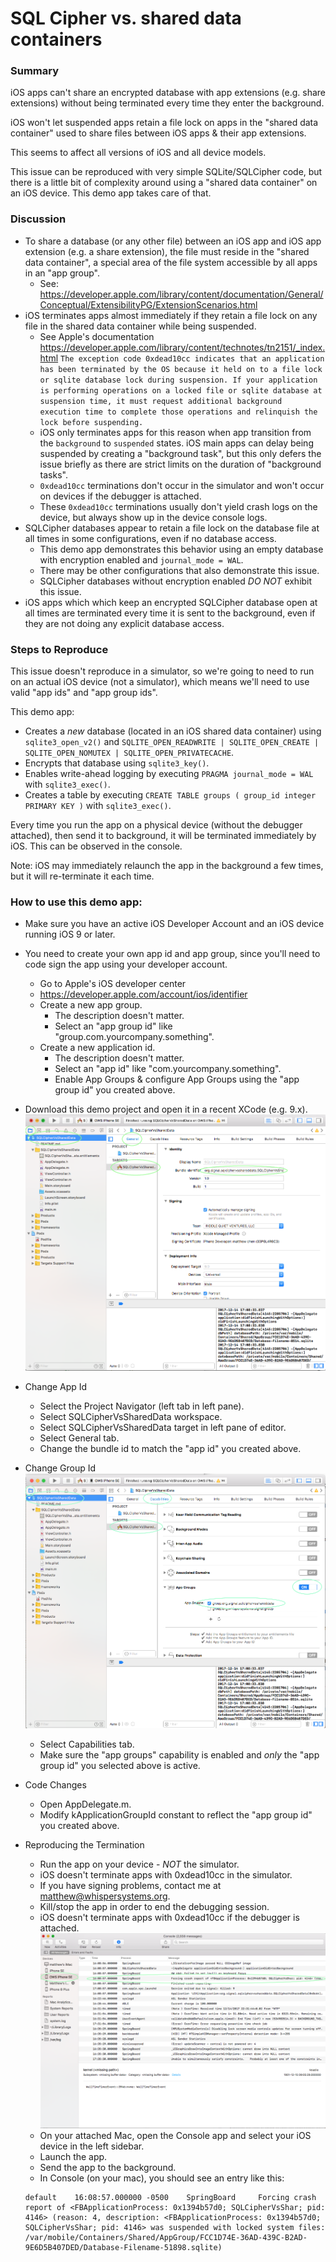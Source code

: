 # SQL Cipher vs. shared data containers

### Summary

iOS apps can't share an encrypted database with app extensions (e.g. share extensions) without being terminated every time they enter the background.

iOS won't let suspended apps retain a file lock on apps in the "shared data container" used to share files between iOS apps & their app extensions.

This seems to affect all versions of iOS and all device models.

This issue can be reproduced with very simple SQLite/SQLCipher code, but there is a little bit of complexity around using a "shared data container" on an iOS device.  This demo app takes care of that.


### Discussion

* To share a database (or any other file) between an iOS app and iOS app extension (e.g. a share extension), the file must reside in the "shared data container", a special area of the file system accessible by all apps in an "app group".
  * See: https://developer.apple.com/library/content/documentation/General/Conceptual/ExtensibilityPG/ExtensionScenarios.html
* iOS terminates apps almost immediately if they retain a file lock on any file in the shared data container while being suspended.
  * See Apple's documentation https://developer.apple.com/library/content/technotes/tn2151/_index.html
`
The exception code 0xdead10cc indicates that an application has been terminated by the OS because it held on to a file lock or sqlite database lock during suspension. If your application is performing operations on a locked file or sqlite database at suspension time, it must request additional background execution time to complete those operations and relinquish the lock before suspending.
`
  * iOS only terminates apps for this reason when app transition from the `background` to `suspended` states.  iOS main apps can delay being suspended by creating a "background task", but this only defers the issue briefly as there are strict limits on the duration of "background tasks".
  * `0xdead10cc` terminations don't occur in the simulator and won't occur on devices if the debugger is attached.
  * These `0xdead10cc` terminations usually don't yield crash logs on the device, but always show up in the device console logs.
* SQLCipher databases appear to retain a file lock on the database file at all times in some configurations, even if no database access.
  * This demo app demonstrates this behavior using an empty database with encryption enabled and  `journal_mode = WAL`.
  * There may be other configurations that also demonstrate this issue.
  * SQLCipher databases without encryption enabled _DO NOT_ exhibit this issue.
* iOS apps which which keep an encrypted SQLCipher database open at all times are terminated every time it is sent to the background, even if they are not doing any explicit database access.

### Steps to Reproduce

This issue doesn't reproduce in a simulator, so we're going to need to run on an actual iOS device (not a simulator), which means we'll need to use valid "app ids" and "app group ids".

This demo app:

* Creates a _new_ database (located in an iOS shared data container) using `sqlite3_open_v2()`  and `SQLITE_OPEN_READWRITE | SQLITE_OPEN_CREATE | SQLITE_OPEN_NOMUTEX | SQLITE_OPEN_PRIVATECACHE`.
* Encrypts that database using `sqlite3_key()`.
* Enables write-ahead logging by executing `PRAGMA journal_mode = WAL` with  `sqlite3_exec()`.
* Creates a table by executing `CREATE TABLE groups ( group_id integer PRIMARY KEY )` with  `sqlite3_exec()`.

Every time you run the app on a physical device (without the debugger attached), then send it to background, it will be terminated immediately by iOS.  This can be observed in the console.

Note: iOS may immediately relaunch the app in the background a few times, but it will re-terminate it each time.

### How to use this demo app:

* Make sure you have an active iOS Developer Account and an iOS device running iOS 9 or later.
* You need to create your own app id and app group, since you'll need to code sign the app using your developer account.
  * Go to Apple's iOS developer center
  * https://developer.apple.com/account/ios/identifier
  * Create a new app group.
     * The description doesn't matter.
     * Select an "app group id" like "group.com.yourcompany.something".
  * Create a new application id.
    * The description doesn't matter.
    * Select an "app id" like "com.yourcompany.something".
    * Enable App Groups & configure App Groups using the "app group id" you created above.
* Download this demo project and open it in a recent XCode (e.g. 9.x).
![Change App Id Illustration](change_app_id.png)
* Change App Id
  * Select the Project Navigator (left tab in left pane).
  * Select SQLCipherVsSharedData workspace.
  * Select SQLCipherVsSharedData target in left pane of editor.
  * Select General tab.
  * Change the bundle id to match the "app id" you created above.
* Change Group Id
  ![Change Group Id Illustration](change_group_id.png)
  * Select Capabilities tab.
  * Make sure the "app groups" capability is enabled and _only_ the "app group id" you selected above is active.
* Code Changes
  * Open AppDelegate.m.
  * Modify kApplicationGroupId constant to reflect the "app group id" you created above.
* Reproducing the Termination
  * Run the app on your device - _NOT_ the simulator.
  * iOS doesn't terminate apps with 0xdead10cc in the simulator.
  * If you have signing problems, contact me at matthew@whispersystems.org.
  * Kill/stop the app in order to end the debugging session.
  * iOS doesn't terminate apps with 0xdead10cc if the debugger is attached.
![Console Illustration](console.png)
  * On your attached Mac, open the Console app and select your iOS device in the left sidebar.
  * Launch the app.
  * Send the app to the background.
  * In Console (on your mac), you should see an entry like this:
  
  ```
  default    16:08:57.000000 -0500    SpringBoard     Forcing crash report of <FBApplicationProcess: 0x1394b57d0; SQLCipherVsShar; pid: 4146> (reason: 4, description: <FBApplicationProcess: 0x1394b57d0; SQLCipherVsShar; pid: 4146> was suspended with locked system files:
  /var/mobile/Containers/Shared/AppGroup/FCC1D74E-36AD-439C-B2AD-9E6D5B407DED/Database-Filename-51898.sqlite)
  
```
 